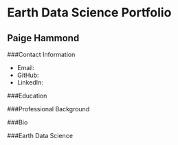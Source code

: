 # Earth Data Science Portfolio

## Paige Hammond

###Contact Information
* Email:
* GitHub:
* LinkedIn:

###Education

###Professional Background

###Bio

###Earth Data Science
